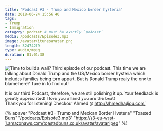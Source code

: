 ```yaml
---
title: 'Podcast #3 - Trump and Mexico border hysteria'
date: 2018-06-24 15:56:40
tags:
- Trump
- Immigration
category: podcast # must be exactly `podcast`
media: /podcasts/Episode3.mp3
image: /avatar/itunesavatar.png
length: 32474279
type: audio/mpeg
duration: 01:04:38
---
```

![Time to build a wall?](/images/trump-wall.jpg)
Third episode of our podcast.
This time we are talking about Donald Trump and the US/Mexico border hysteria which includes families being torn appart.
But is Donald Trump really the one to blame here? Tune in to find out!
<!--more-->
It is our third Podcast, therefore, we are still polishing it up.
Your feedback is greatly appreciated!
I love you all and you are the best!<script async src="//pagead2.googlesyndication.com/pagead/js/adsbygoogle.js"></script><ins class="adsbygoogle" style="display:block; text-align:center;"  data-ad-layout="in-article"  data-ad-format="fluid"  data-ad-client="ca-pub-2164900147810573"  data-ad-slot="8817307412"></ins><script>(adsbygoogle = window.adsbygoogle || []).push({});</script>
Thank you for listening!
Checkout Ahmed @ http://ahmedhadjou.com/

{% aplayer "Podcast #3 - Trump and Mexican Border Hysteria" "Toasted Buns" "/podcasts/Episode3.mp3" "https://s3-eu-west-1.amazonaws.com/toastedbuns.co.uk/avatar/avatar.jpeg" %}
